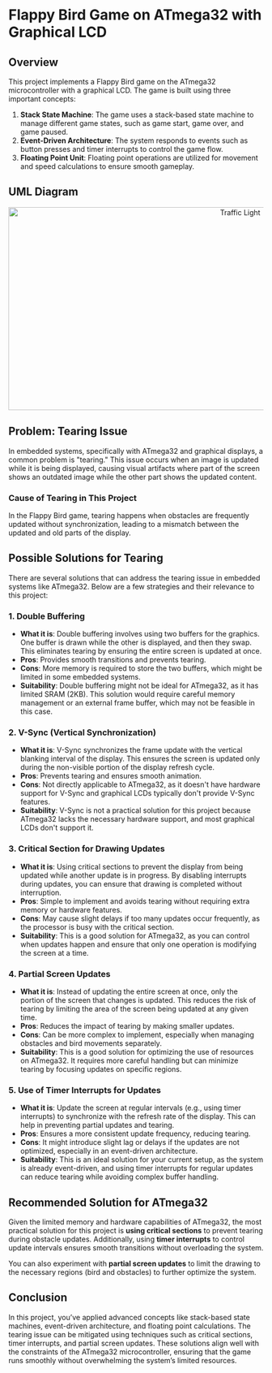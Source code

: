 # Flappy Bird Game on ATmega32 with Graphical LCD

## Overview

This project implements a Flappy Bird game on the ATmega32 microcontroller with a graphical LCD. The game is built using three important concepts:

1. **Stack State Machine**: The game uses a stack-based state machine to manage different game states, such as game start, game over, and game paused.
2. **Event-Driven Architecture**: The system responds to events such as button presses and timer interrupts to control the game flow.
3. **Floating Point Unit**: Floating point operations are utilized for movement and speed calculations to ensure smooth gameplay.

## UML Diagram
<div style="text-align: center;">
    <img src="https://github.com/user-attachments/assets/4ce4a8fa-2c02-4d69-9432-f6c32d8fd4b6" alt="Traffic Light" width="900" height="400"/>
</div>

## Problem: Tearing Issue

In embedded systems, specifically with ATmega32 and graphical displays, a common problem is "tearing." This issue occurs when an image is updated while it is being displayed, causing visual artifacts where part of the screen shows an outdated image while the other part shows the updated content.

### Cause of Tearing in This Project

In the Flappy Bird game, tearing happens when obstacles are frequently updated without synchronization, leading to a mismatch between the updated and old parts of the display.

## Possible Solutions for Tearing

There are several solutions that can address the tearing issue in embedded systems like ATmega32. Below are a few strategies and their relevance to this project:

### 1. **Double Buffering**
   - **What it is**: Double buffering involves using two buffers for the graphics. One buffer is drawn while the other is displayed, and then they swap. This eliminates tearing by ensuring the entire screen is updated at once.
   - **Pros**: Provides smooth transitions and prevents tearing.
   - **Cons**: More memory is required to store the two buffers, which might be limited in some embedded systems.
   - **Suitability**: Double buffering might not be ideal for ATmega32, as it has limited SRAM (2KB). This solution would require careful memory management or an external frame buffer, which may not be feasible in this case.

### 2. **V-Sync (Vertical Synchronization)**
   - **What it is**: V-Sync synchronizes the frame update with the vertical blanking interval of the display. This ensures the screen is updated only during the non-visible portion of the display refresh cycle.
   - **Pros**: Prevents tearing and ensures smooth animation.
   - **Cons**: Not directly applicable to ATmega32, as it doesn't have hardware support for V-Sync and graphical LCDs typically don't provide V-Sync features.
   - **Suitability**: V-Sync is not a practical solution for this project because ATmega32 lacks the necessary hardware support, and most graphical LCDs don't support it.

### 3. **Critical Section for Drawing Updates**
   - **What it is**: Using critical sections to prevent the display from being updated while another update is in progress. By disabling interrupts during updates, you can ensure that drawing is completed without interruption.
   - **Pros**: Simple to implement and avoids tearing without requiring extra memory or hardware features.
   - **Cons**: May cause slight delays if too many updates occur frequently, as the processor is busy with the critical section.
   - **Suitability**: This is a good solution for ATmega32, as you can control when updates happen and ensure that only one operation is modifying the screen at a time.

### 4. **Partial Screen Updates**
   - **What it is**: Instead of updating the entire screen at once, only the portion of the screen that changes is updated. This reduces the risk of tearing by limiting the area of the screen being updated at any given time.
   - **Pros**: Reduces the impact of tearing by making smaller updates.
   - **Cons**: Can be more complex to implement, especially when managing obstacles and bird movements separately.
   - **Suitability**: This is a good solution for optimizing the use of resources on ATmega32. It requires more careful handling but can minimize tearing by focusing updates on specific regions.

### 5. **Use of Timer Interrupts for Updates**
   - **What it is**: Update the screen at regular intervals (e.g., using timer interrupts) to synchronize with the refresh rate of the display. This can help in preventing partial updates and tearing.
   - **Pros**: Ensures a more consistent update frequency, reducing tearing.
   - **Cons**: It might introduce slight lag or delays if the updates are not optimized, especially in an event-driven architecture.
   - **Suitability**: This is an ideal solution for your current setup, as the system is already event-driven, and using timer interrupts for regular updates can reduce tearing while avoiding complex buffer handling.

## Recommended Solution for ATmega32

Given the limited memory and hardware capabilities of ATmega32, the most practical solution for this project is **using critical sections** to prevent tearing during obstacle updates. Additionally, using **timer interrupts** to control update intervals ensures smooth transitions without overloading the system.

You can also experiment with **partial screen updates** to limit the drawing to the necessary regions (bird and obstacles) to further optimize the system.

## Conclusion

In this project, you’ve applied advanced concepts like stack-based state machines, event-driven architecture, and floating point calculations. The tearing issue can be mitigated using techniques such as critical sections, timer interrupts, and partial screen updates. These solutions align well with the constraints of the ATmega32 microcontroller, ensuring that the game runs smoothly without overwhelming the system’s limited resources.
